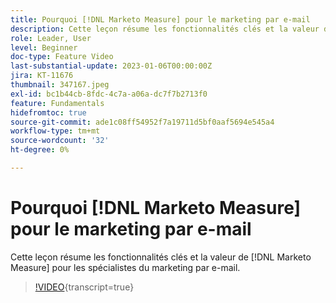 ```yaml
---
title: Pourquoi [!DNL Marketo Measure] pour le marketing par e-mail
description: Cette leçon résume les fonctionnalités clés et la valeur de [!DNL Marketo Measure] pour les spécialistes du marketing par e-mail.
role: Leader, User
level: Beginner
doc-type: Feature Video
last-substantial-update: 2023-01-06T00:00:00Z
jira: KT-11676
thumbnail: 347167.jpeg
exl-id: bc1b44cb-8fdc-4c7a-a06a-dc7f7b2713f0
feature: Fundamentals
hidefromtoc: true
source-git-commit: ade1c08ff54952f7a19711d5bf0aaf5694e545a4
workflow-type: tm+mt
source-wordcount: '32'
ht-degree: 0%

---
```


# Pourquoi [!DNL Marketo Measure] pour le marketing par e-mail

Cette leçon résume les fonctionnalités clés et la valeur de [!DNL Marketo Measure] pour les spécialistes du marketing par e-mail.

>[!VIDEO](https://video.tv.adobe.com/v/347167/?learn=on){transcript=true}
